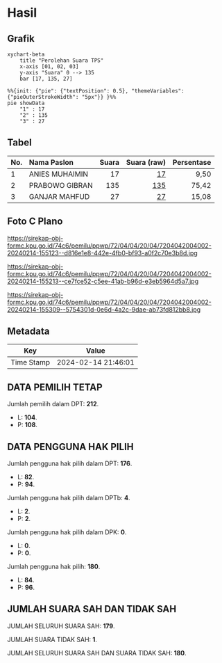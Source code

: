 # Hasil

## Grafik

```mermaid
xychart-beta
    title "Perolehan Suara TPS"
    x-axis [01, 02, 03]
    y-axis "Suara" 0 --> 135
    bar [17, 135, 27]
```

```mermaid
%%{init: {"pie": {"textPosition": 0.5}, "themeVariables": {"pieOuterStrokeWidth": "5px"}} }%%
pie showData
    "1" : 17
    "2" : 135
    "3" : 27
```

## Tabel

| No. | Nama Paslon    | Suara | Suara (raw) | Persentase |
|:--- |:-------------- | -----:| -----------:| ----------:|
| 1   | ANIES MUHAIMIN | 17    | [17][p-1]   | 9,50       |
| 2   | PRABOWO GIBRAN | 135   | [135][p-2]  | 75,42      |
| 3   | GANJAR MAHFUD  | 27    | [27][p-3]   | 15,08      |


[p-1]: https://github.com/gigit-pemilu/pemilu-2024-72-sulawesi-tengah/blob/main/pilpres/hitung-suara/sub/72-sulawesi-tengah/sub/04-toli-toli/sub/04-basidondo/sub/2004-silondou/sub/002-tps/sub/paslon-1.txt
[p-2]: https://github.com/gigit-pemilu/pemilu-2024-72-sulawesi-tengah/blob/main/pilpres/hitung-suara/sub/72-sulawesi-tengah/sub/04-toli-toli/sub/04-basidondo/sub/2004-silondou/sub/002-tps/sub/paslon-2.txt
[p-3]: https://github.com/gigit-pemilu/pemilu-2024-72-sulawesi-tengah/blob/main/pilpres/hitung-suara/sub/72-sulawesi-tengah/sub/04-toli-toli/sub/04-basidondo/sub/2004-silondou/sub/002-tps/sub/paslon-3.txt

## Foto C Plano

https://sirekap-obj-formc.kpu.go.id/74c6/pemilu/ppwp/72/04/04/20/04/7204042004002-20240214-155123--d816e1e8-442e-4fb0-bf93-a0f2c70e3b8d.jpg

https://sirekap-obj-formc.kpu.go.id/74c6/pemilu/ppwp/72/04/04/20/04/7204042004002-20240214-155213--ce7fce52-c5ee-41ab-b96d-e3eb5964d5a7.jpg

https://sirekap-obj-formc.kpu.go.id/74c6/pemilu/ppwp/72/04/04/20/04/7204042004002-20240214-155309--5754301d-0e6d-4a2c-9dae-ab73fd812bb8.jpg


## Metadata

| Key        | Value               |
| ---------- | ------------------- |
| Time Stamp | 2024-02-14 21:46:01 |


## DATA PEMILIH TETAP

Jumlah pemilih dalam DPT: **212**.
 * L: **104**.
 * P: **108**.

## DATA PENGGUNA HAK PILIH

Jumlah pengguna hak pilih dalam DPT: **176**.
 * L: **82**.
 * P: **94**.

Jumlah pengguna hak pilih dalam DPTb: **4**.
 * L: **2**.
 * P: **2**.

Jumlah pengguna hak pilih dalam DPK: **0**.
 * L: **0**.
 * P: **0**.

Jumlah pengguna hak pilih: **180**.
 * L: **84**.
 * P: **96**.

## JUMLAH SUARA SAH DAN TIDAK SAH

JUMLAH SELURUH SUARA SAH: **179**.

JUMLAH SUARA TIDAK SAH: **1**.

JUMLAH SELURUH SUARA SAH DAN SUARA TIDAK SAH: **180**.


